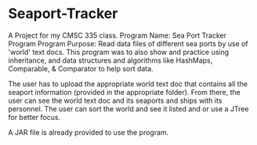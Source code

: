 # Seaport-Tracker

A Project for my CMSC 335 class.
Program Name: Sea Port Tracker Program
Program Purpose: Read data files of different sea ports by use of 'world' text docs.
This program was to also show and practice using inheritance, and data structures and algorithms like HashMaps, Comparable, & Comparator to help sort data.

The user has to upload the appropriate world text doc that contains all the seaport information (provided in the appropriate folder). From there, the user can see the world text doc and its seaports and ships with its personnel.
The user can sort the world and see it listed and or use a JTree for better focus.

A JAR file is already provided to use the program.
  
